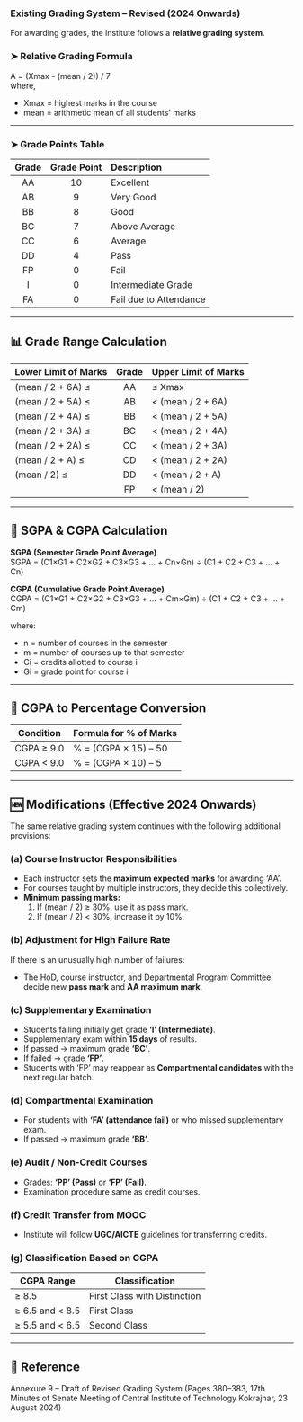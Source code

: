 

### Existing Grading System – Revised (2024 Onwards)

For awarding grades, the institute follows a **relative grading system**.

### ➤ Relative Grading Formula

A = (Xmax - (mean / 2)) / 7  
where,  
- Xmax = highest marks in the course  
- mean = arithmetic mean of all students' marks

---

### ➤ Grade Points Table

| Grade | Grade Point | Description |
|:------:|:------------:|:------------|
| AA | 10 | Excellent |
| AB | 9 | Very Good |
| BB | 8 | Good |
| BC | 7 | Above Average |
| CC | 6 | Average |
| DD | 4 | Pass |
| FP | 0 | Fail |
| I | 0 | Intermediate Grade |
| FA | 0 | Fail due to Attendance |

---

## 📊 Grade Range Calculation

| Lower Limit of Marks | Grade | Upper Limit of Marks |
| -------------------- | :---: | -------------------- |
| (mean / 2 + 6A) ≤    |  AA   | ≤ Xmax               |
| (mean / 2 + 5A) ≤    |  AB   | < (mean / 2 + 6A)    |
| (mean / 2 + 4A) ≤    |  BB   | < (mean / 2 + 5A)    |
| (mean / 2 + 3A) ≤    |  BC   | < (mean / 2 + 4A)    |
| (mean / 2 + 2A) ≤    |  CC   | < (mean / 2 + 3A)    |
| (mean / 2 + A) ≤     |  CD   | < (mean / 2 + 2A)    |
| (mean / 2) ≤         |  DD   | < (mean / 2 + A)     |
|                      |  FP   | < (mean / 2)         |

---

## 🧮 SGPA & CGPA Calculation

**SGPA (Semester Grade Point Average)**  
SGPA = (C1×G1 + C2×G2 + C3×G3 + … + Cn×Gn) ÷ (C1 + C2 + C3 + … + Cn)

**CGPA (Cumulative Grade Point Average)**  
CGPA = (C1×G1 + C2×G2 + C3×G3 + … + Cm×Gm) ÷ (C1 + C2 + C3 + … + Cm)

where:  
- n = number of courses in the semester  
- m = number of courses up to that semester  
- Ci = credits allotted to course i  
- Gi = grade point for course i

---

## 🎯 CGPA to Percentage Conversion

| Condition | Formula for % of Marks |
|------------|------------------------|
| CGPA ≥ 9.0 | % = (CGPA × 15) – 50 |
| CGPA < 9.0 | % = (CGPA × 10) – 5 |

---

## 🆕 Modifications (Effective 2024 Onwards)

The same relative grading system continues with the following additional provisions:

### (a) Course Instructor Responsibilities
- Each instructor sets the **maximum expected marks** for awarding ‘AA’.  
- For courses taught by multiple instructors, they decide this collectively.  
- **Minimum passing marks:**
  1. If (mean / 2) ≥ 30%, use it as pass mark.  
  2. If (mean / 2) < 30%, increase it by 10%.

### (b) Adjustment for High Failure Rate
If there is an unusually high number of failures:  
- The HoD, course instructor, and Departmental Program Committee decide new **pass mark** and **AA maximum mark**.

### (c) Supplementary Examination
- Students failing initially get grade **‘I’ (Intermediate)**.  
- Supplementary exam within **15 days** of results.  
- If passed → maximum grade **‘BC’**.  
- If failed → grade **‘FP’**.  
- Students with ‘FP’ may reappear as **Compartmental candidates** with the next regular batch.

### (d) Compartmental Examination
- For students with **‘FA’ (attendance fail)** or who missed supplementary exam.  
- If passed → maximum grade **‘BB’**.

### (e) Audit / Non-Credit Courses
- Grades: **‘PP’ (Pass)** or **‘FP’ (Fail)**.  
- Examination procedure same as credit courses.

### (f) Credit Transfer from MOOC
- Institute will follow **UGC/AICTE** guidelines for transferring credits.

### (g) Classification Based on CGPA

| CGPA Range | Classification |
|-------------|----------------|
| ≥ 8.5 | First Class with Distinction |
| ≥ 6.5 and < 8.5 | First Class |
| ≥ 5.5 and < 6.5 | Second Class |

---

## 📎 Reference
Annexure 9 – Draft of Revised Grading System (Pages 380–383, 17th Minutes of Senate Meeting of Central Institute of Technology Kokrajhar, 23 August 2024)
